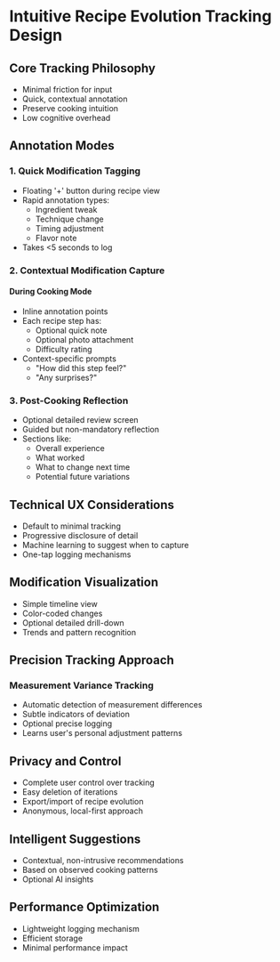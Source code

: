 # Intuitive Recipe Evolution Tracking Design

## Core Tracking Philosophy
- Minimal friction for input
- Quick, contextual annotation
- Preserve cooking intuition
- Low cognitive overhead

## Annotation Modes

### 1. Quick Modification Tagging
- Floating '+' button during recipe view
- Rapid annotation types:
  * Ingredient tweak
  * Technique change
  * Timing adjustment
  * Flavor note
- Takes <5 seconds to log

### 2. Contextual Modification Capture
#### During Cooking Mode
- Inline annotation points
- Each recipe step has:
  * Optional quick note
  * Optional photo attachment
  * Difficulty rating
- Context-specific prompts
  * "How did this step feel?"
  * "Any surprises?"

### 3. Post-Cooking Reflection
- Optional detailed review screen
- Guided but non-mandatory reflection
- Sections like:
  * Overall experience
  * What worked
  * What to change next time
  * Potential future variations

## Technical UX Considerations
- Default to minimal tracking
- Progressive disclosure of detail
- Machine learning to suggest when to capture
- One-tap logging mechanisms

## Modification Visualization
- Simple timeline view
- Color-coded changes
- Optional detailed drill-down
- Trends and pattern recognition

## Precision Tracking Approach
### Measurement Variance Tracking
- Automatic detection of measurement differences
- Subtle indicators of deviation
- Optional precise logging
- Learns user's personal adjustment patterns

## Privacy and Control
- Complete user control over tracking
- Easy deletion of iterations
- Export/import of recipe evolution
- Anonymous, local-first approach

## Intelligent Suggestions
- Contextual, non-intrusive recommendations
- Based on observed cooking patterns
- Optional AI insights

## Performance Optimization
- Lightweight logging mechanism
- Efficient storage
- Minimal performance impact